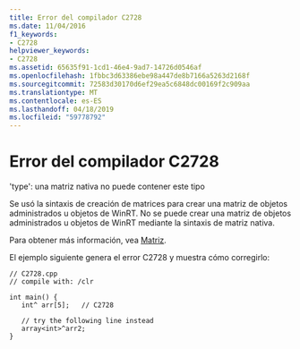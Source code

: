 ```yaml
---
title: Error del compilador C2728
ms.date: 11/04/2016
f1_keywords:
- C2728
helpviewer_keywords:
- C2728
ms.assetid: 65635f91-1cd1-46e4-9ad7-14726d0546af
ms.openlocfilehash: 1fbbc3d63386ebe98a447de8b7166a5263d2168f
ms.sourcegitcommit: 72583d30170d6ef29ea5c6848dc00169f2c909aa
ms.translationtype: MT
ms.contentlocale: es-ES
ms.lasthandoff: 04/18/2019
ms.locfileid: "59778792"
---
```

# <a name="compiler-error-c2728"></a>Error del compilador C2728

'type': una matriz nativa no puede contener este tipo

Se usó la sintaxis de creación de matrices para crear una matriz de objetos administrados u objetos de WinRT. No se puede crear una matriz de objetos administrados u objetos de WinRT mediante la sintaxis de matriz nativa.

Para obtener más información, vea [Matriz](../../extensions/arrays-cpp-component-extensions.md).

El ejemplo siguiente genera el error C2728 y muestra cómo corregirlo:

```
// C2728.cpp
// compile with: /clr

int main() {
   int^ arr[5];   // C2728

   // try the following line instead
   array<int>^arr2;
}
```
